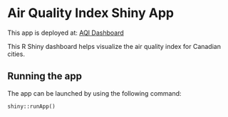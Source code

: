 # Air Quality Index Shiny App

This app is deployed at: [AQI Dashboard](https://parvsachdeva.shinyapps.io/canada_aqi_shiny/)

This R Shiny dashboard helps visualize the air quality index for Canadian cities.

## Running the app

The app can be launched by using the following command:

```{R}
shiny::runApp()
```
